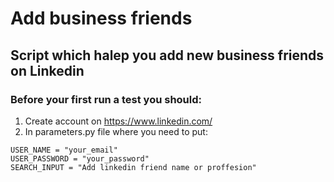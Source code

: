 # Add business friends

## Script which halep you add new business friends on Linkedin

### Before your first run a test you should:

1. Create account on https://www.linkedin.com/
2. In parameters.py file where you need to put:

`USER_NAME = "your_email"`\
`USER_PASSWORD = "your_password"`\
`SEARCH_INPUT = "Add linkedin friend name or proffesion"`

